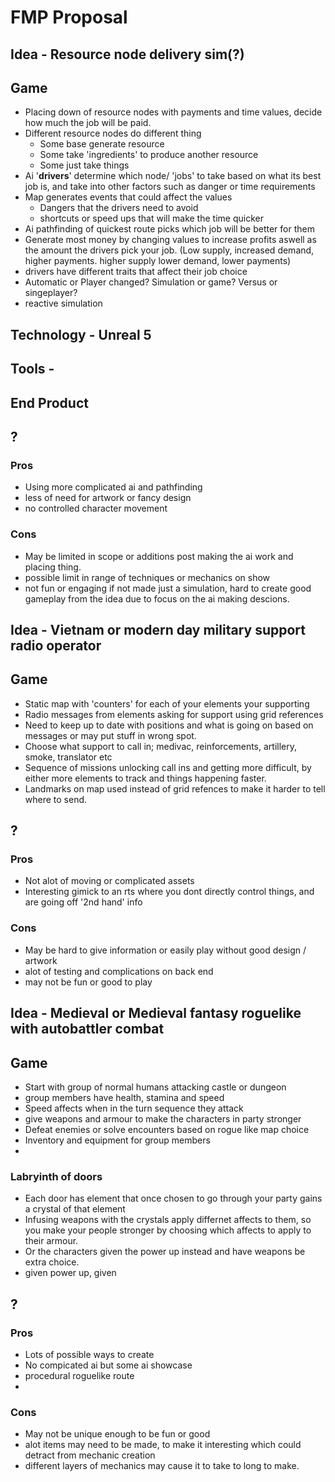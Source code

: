 # FMP Proposal

## Idea - Resource node delivery sim(?)
## Game 
- Placing down of resource nodes with payments and time values, decide how much the job will be paid.
- Different resource nodes do different thing
    - Some base generate resource
    - Some take 'ingredients' to produce another resource
    - Some just take things 
- Ai '**drivers**' determine which node/ 'jobs' to take based on what its best job is, and take into other factors such as danger or time requirements
- Map generates events that could affect the values
    - Dangers that the drivers need to avoid 
    - shortcuts or speed ups that will make the time quicker
- Ai pathfinding of quickest route picks which job will be better for them
- Generate most money by changing values to increase profits aswell as the amount the drivers pick your job. (Low supply, increased demand, higher payments. higher supply lower demand, lower payments)
- drivers have different traits that affect their job choice
- Automatic or Player changed? Simulation or game? Versus or singeplayer?
- reactive simulation
## Technology - Unreal 5 
## Tools -
## End Product

## ?

### Pros
- Using more complicated ai and pathfinding
- less of need for artwork or fancy design
- no controlled character movement
### Cons
- May be limited in scope or additions post making the ai work and placing thing.
- possible limit in range of techniques or mechanics on show
- not fun or engaging if not made just a simulation, hard to create good gameplay from the idea due to focus on the ai making descions.


## Idea - Vietnam or modern day military support radio operator
## Game 
- Static map with 'counters' for each of your elements your supporting
- Radio messages from elements asking for support using grid references
- Need to keep up to date with positions and what is going on based on messages or may put stuff in wrong spot.
- Choose what support to call in; medivac, reinforcements, artillery, smoke, translator etc
- Sequence of missions unlocking call ins and getting more difficult, by either more elements to track and things happening faster.
- Landmarks on map used instead of grid refences to make it harder to tell where to send.

## ?

### Pros
- Not alot of moving or complicated assets
- Interesting gimick to an rts where you dont directly control things, and are going off '2nd hand' info

### Cons
- May be hard to give information or easily play without good design / artwork
- alot of testing and complications on back end
- may not be fun or good to play


## Idea - Medieval or Medieval fantasy roguelike with autobattler combat

## Game
- Start with group of normal humans attacking castle or dungeon 
- group members have health, stamina and speed 
- Speed affects when in the turn sequence they attack  
- give weapons and armour to make the characters in party stronger 
- Defeat enemies or solve encounters based on rogue like map choice
- Inventory and equipment for group members
- 
### Labryinth of doors
- Each door has element that once chosen to go through your party gains a crystal of that element 
- Infusing weapons with the crystals apply differnet affects to them, so you make your people stronger by choosing which affects to apply to their armour.
- Or the characters given the power up instead and have weapons be extra choice.
- given power up, given 

## ?
### Pros
- Lots of possible ways to create 
- No compicated ai but some ai showcase
- procedural roguelike route
- 

### Cons
- May not be unique enough to be fun or good
- alot items may need to be made, to make it interesting which could detract from mechanic creation
- different layers of mechanics may cause it to take to long to make.